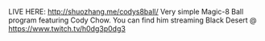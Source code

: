 LIVE HERE: http://shuozhang.me/codys8ball/
Very simple Magic-8 Ball program featuring Cody Chow. 
You can find him streaming Black Desert @ https://www.twitch.tv/h0dg3p0dg3